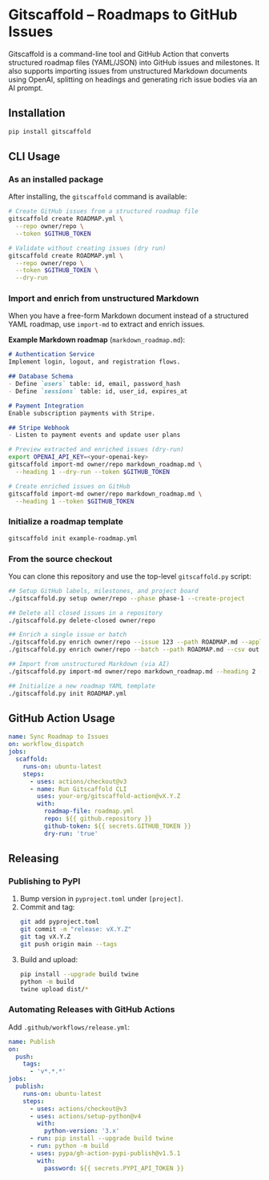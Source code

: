 <!-- Gitscaffold README -->
# Gitscaffold – Roadmaps to GitHub Issues

Gitscaffold is a command-line tool and GitHub Action that converts structured roadmap files (YAML/JSON) into GitHub issues and milestones. It also supports importing issues from unstructured Markdown documents using OpenAI, splitting on headings and generating rich issue bodies via an AI prompt.

## Installation
```sh
pip install gitscaffold
```

## CLI Usage

### As an installed package
After installing, the `gitscaffold` command is available:
```sh
# Create GitHub issues from a structured roadmap file
gitscaffold create ROADMAP.yml \
  --repo owner/repo \
  --token $GITHUB_TOKEN

# Validate without creating issues (dry run)
gitscaffold create ROADMAP.yml \
  --repo owner/repo \
  --token $GITHUB_TOKEN \
  --dry-run
```

### Import and enrich from unstructured Markdown
When you have a free-form Markdown document instead of a structured YAML roadmap, use `import-md` to extract and enrich issues.

**Example Markdown roadmap** (`markdown_roadmap.md`):
```markdown
# Authentication Service
Implement login, logout, and registration flows.

## Database Schema
- Define `users` table: id, email, password_hash
- Define `sessions` table: id, user_id, expires_at

# Payment Integration
Enable subscription payments with Stripe.

## Stripe Webhook
- Listen to payment events and update user plans
```

```sh
# Preview extracted and enriched issues (dry-run)
export OPENAI_API_KEY=<your-openai-key>
gitscaffold import-md owner/repo markdown_roadmap.md \
  --heading 1 --dry-run --token $GITHUB_TOKEN

# Create enriched issues on GitHub
gitscaffold import-md owner/repo markdown_roadmap.md \
  --heading 1 --token $GITHUB_TOKEN
```

### Initialize a roadmap template
```sh
gitscaffold init example-roadmap.yml
```

### From the source checkout
You can clone this repository and use the top-level `gitscaffold.py` script:
```sh
## Setup GitHub labels, milestones, and project board
./gitscaffold.py setup owner/repo --phase phase-1 --create-project

## Delete all closed issues in a repository
./gitscaffold.py delete-closed owner/repo

## Enrich a single issue or batch
./gitscaffold.py enrich owner/repo --issue 123 --path ROADMAP.md --apply
./gitscaffold.py enrich owner/repo --batch --path ROADMAP.md --csv out.csv --interactive

## Import from unstructured Markdown (via AI)
./gitscaffold.py import-md owner/repo markdown_roadmap.md --heading 2 --token $GITHUB_TOKEN

## Initialize a new roadmap YAML template
./gitscaffold.py init ROADMAP.yml
```

## GitHub Action Usage
```yaml
name: Sync Roadmap to Issues
on: workflow_dispatch
jobs:
  scaffold:
    runs-on: ubuntu-latest
    steps:
      - uses: actions/checkout@v3
      - name: Run Gitscaffold CLI
        uses: your-org/gitscaffold-action@vX.Y.Z
        with:
          roadmap-file: roadmap.yml
          repo: ${{ github.repository }}
          github-token: ${{ secrets.GITHUB_TOKEN }}
          dry-run: 'true'
```

## Releasing

### Publishing to PyPI
1. Bump version in `pyproject.toml` under `[project]`.
2. Commit and tag:
   ```sh
   git add pyproject.toml
   git commit -m "release: vX.Y.Z"
   git tag vX.Y.Z
   git push origin main --tags
   ```
3. Build and upload:
   ```sh
   pip install --upgrade build twine
   python -m build
   twine upload dist/*
   ```

### Automating Releases with GitHub Actions
Add `.github/workflows/release.yml`:
```yaml
name: Publish
on:
  push:
    tags:
      - 'v*.*.*'
jobs:
  publish:
    runs-on: ubuntu-latest
    steps:
      - uses: actions/checkout@v3
      - uses: actions/setup-python@v4
        with:
          python-version: '3.x'
      - run: pip install --upgrade build twine
      - run: python -m build
      - uses: pypa/gh-action-pypi-publish@v1.5.1
        with:
          password: ${{ secrets.PYPI_API_TOKEN }}
```